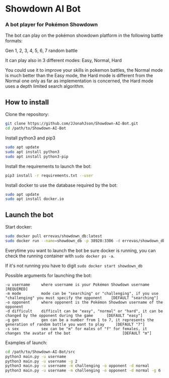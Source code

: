 # Showdown AI Bot
### A bot player for Pokémon Showdown
The bot can play on the pokémon showdown platform in the following battle formats:
<p>Gen 1, 2, 3, 4, 5, 6, 7 random battle
<p>It can play also in 3 different modes: Easy, Normal, Hard
<p>You could use it to improve your skills in pokemon battles, the Normal mode is much better than the Easy mode, the Hard mode is different from the Normal one only as far as implementation is concerned, the Hard mode uses a depth limited search algorithm.

## How to install
Clone the repository:
```bash
git clone https://github.com/JJonahJson/Showdown-AI-Bot.git
cd /path/to/Showdown-AI-Bot
```
Install python3 and pip3
```bash
sudo apt update
sudo apt install python3
sudo apt install python3-pip
```
Install the requirements to launch the bot:
```bash
pip3 install -r requirements.txt --user
```
Install docker to use the database required by the bot:
```bash
sudo apt update
sudo apt install docker.io
```
## Launch the bot
Start docker:
```bash
sudo docker pull errevas/showdown_db:latest
sudo docker run --name=showdown_db -p 38928:3306 -d errevas/showdown_db:latest
```
Everytime you want to launch the bot be sure docker is running, you can check the
running container with `sudo docker ps -a`.

If it's not running you have to digit `sudo docker start showdown_db`

Possible arguments for launching the bot:

```
-u username     where username is your Pokémon Showdown username    [REQUIRED]
-m mode         mode can be "searching" or "challenging", if you use "challenging" you must specify the opponent    [DEFAULT "searching"]
-o opponent     where opponent is the Pokémon Showdown username of the opponent
-d difficult    difficult can be "easy", "normal" or "hard", it can be changed by the opponent during the game      [DEFAULT "easy"]
-g gen          gen can be a number from 1 to 7, it represents the generation of random battle you want to play     [DEFAULT "7"]
-s sex          sex can be "m" for males of "f" for females, it changes the avatar of the bot                       [DEFAULT "m"]
```
Examples of launch:
```bash
cd /path/to/Showdown-AI-Bot/src
python3 main.py -u username
python3 main.py -u username -g 2
python3 main.py -u username -m challenging -o opponent -d normal
python3 main.py -u username -m challenging -o opponent -d normal -g 6 -s f
```


